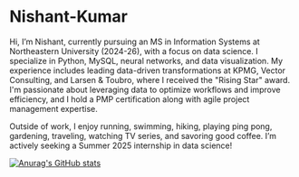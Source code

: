 # Nishant-Kumar
Hi, I’m Nishant, currently pursuing an MS in Information Systems at Northeastern University (2024-26), with a focus on data science. I specialize in Python, MySQL, neural networks, and data visualization. My experience includes leading data-driven transformations at KPMG, Vector Consulting, and Larsen & Toubro, where I received the "Rising Star" award. I'm passionate about leveraging data to optimize workflows and improve efficiency, and I hold a PMP certification along with agile project management expertise.

Outside of work, I enjoy running, swimming, hiking, playing ping pong, gardening, traveling, watching TV series, and savoring good coffee. I’m actively seeking a Summer 2025 internship in data science!

[![Anurag's GitHub stats](https://github-readme-stats.vercel.app/api?username=nis-6k)](https://github.com/anuraghazra/github-readme-stats)
